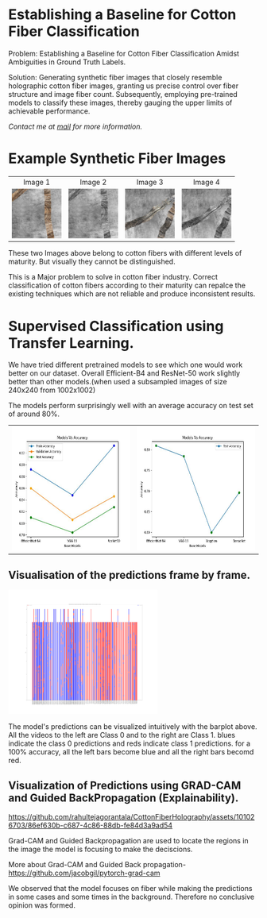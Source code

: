 # Establishing a Baseline for Cotton Fiber Classification
 
Problem: Establishing a Baseline for Cotton Fiber Classification Amidst Ambiguities in Ground Truth Labels.

Solution: Generating synthetic fiber images that closely resemble holographic cotton fiber images, granting us precise control over fiber structure and image fiber count. Subsequently, employing pre-trained models to classify these images, thereby gauging the upper limits of achievable performance.

_Contact me at [mail](mailto:tejarahul618@gmail.com) for more information._


# Example Synthetic Fiber Images 
<table>
  <tr>
    <td align="center">Image 1</td>
    <td align="center">Image 2</td>
    <td align="center">Image 3</td>
    <td align="center">Image 4</td>
  </tr>
  <tr> 
    <td align="center"><img src="https://github.com/rahultejagorantala/Synthetic_Fiber/blob/main/Images/image_8.jpg" width=100 height=100 ></td>
    <td align="center"><img src="https://github.com/rahultejagorantala/Synthetic_Fiber/blob/main/Images/image_8-BW.jpg" width=100 height=100 ></td>
    <td align="center"><img src="https://github.com/rahultejagorantala/Synthetic_Fiber/blob/main/Images/image_12.jpg" width=100 height=100 ></td>
    <td align="center"><img src="https://github.com/rahultejagorantala/Synthetic_Fiber/blob/main/Images/image_12-BW.jpg" width=100 height=100 ></td>
  </tr>
 </table>

These two Images above belong to cotton fibers with different levels of maturity. But visually they cannot be distinguished.

This is a Major problem to solve in cotton fiber industry. Correct classification of cotton fibers according to their maturity can repalce the existing 
techniques which are not reliable and produce inconsistent results.

# Supervised Classification using Transfer Learning.
We have tried different pretrained models to see which one would work better on our dataset. Overall Efficient-B4 and ResNet-50 work slightly better than other models.(when used a subsampled images of size 240x240 from 1002x1002)

The models perform surprisingly well with an average accuracy on test set of around 80%.

<table>
  <tr>
    <td><img src="https://github.com/rahultejagorantala/CottonFiberHolography/blob/main/Images/Models%20Vs%20Accuracy-1.jpg" width=300 height=250 ></td>
    <td><img src="https://github.com/rahultejagorantala/CottonFiberHolography/blob/main/Images/Models%20Vs%20Accuracy.jpg" width=300 height=250 ></td>
  </tr>
 </table>
 
##  Visualisation of the predictions frame by frame.

<tr>
 <td><img src="https://github.com/rahultejagorantala/CottonFiberHolography/blob/main/Images/Barplot.png" width=300 height=250 ></td>
</tr>

The model's predictions can be visualized intuitively with the barplot above. All the videos to the left are Class 0 and to the right are Class 1. blues indicate the class 0 predictions and reds indicate class 1 predictions. for a 100% accuracy, all the left bars become blue and all the right bars becomd red.

##  Visualization of Predictions using GRAD-CAM and Guided BackPropagation (Explainability).
https://github.com/rahultejagorantala/CottonFiberHolography/assets/101026703/86ef630b-c687-4c86-88db-fe84d3a9ad54

Grad-CAM and Guided Backpropagation are used to locate the regions in the image the model is focusing to make the deciscions.

More about Grad-CAM and Guided Back propagation- https://github.com/jacobgil/pytorch-grad-cam

We observed that the model focuses on fiber while making the predictions in some cases and some times in the background. Therefore no conclusive opinion was formed.
